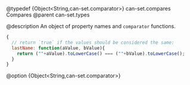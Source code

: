 @typedef {Object<String,can-set.comparator>} can-set.compares Compares
@parent can-set.types

@description An object of property names and `comparator` functions.

```js
{
  // return `true` if the values should be considered the same:
  lastName: function(aValue, bValue){
    return (""+aValue).toLowerCase() === (""+bValue).toLowerCase();
  }
}
```


@option {Object<String,can-set.comparator>}
